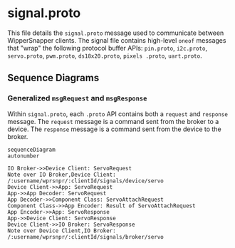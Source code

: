 
# signal.proto

This file details the `signal.proto` message used to communicate between WipperSnapper clients. The signal file contains high-level `oneof` messages that "wrap" the following protocol buffer APIs: `pin.proto`, `i2c.proto`, `servo.proto`, `pwm.proto`, `ds18x20.proto`, `pixels .proto`, `uart.proto`.

## Sequence Diagrams

### Generalized `msgRequest` and `msgResponse`

Within `signal.proto`, each `.proto` API contains both a `request` and `response` message. The `request` message is a command sent from the broker to a device. The `response` message is a command sent from the device to the broker.

```mermaid
sequenceDiagram
autonumber

IO Broker->>Device Client: ServoRequest
Note over IO Broker,Device Client: /:username/wprsnpr/:clientId/signals/device/servo
Device Client->>App: ServoRequest
App->>App Decoder: ServoRequest
App Decoder->>Component Class: ServoAttachRequest 
Component Class->>App Encoder: Result of ServoAttachRequest
App Encoder->>App: ServoResponse
App->>Device Client: ServoResponse
Device Client->>IO Broker: ServoResponse
Note over Device Client,IO Broker: /:username/wprsnpr/:clientId/signals/broker/servo
```
